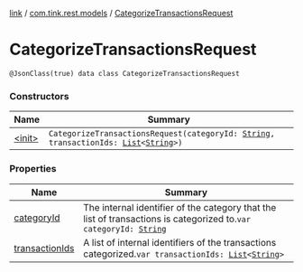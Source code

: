 [link](../../index.md) / [com.tink.rest.models](../index.md) / [CategorizeTransactionsRequest](./index.md)

# CategorizeTransactionsRequest

`@JsonClass(true) data class CategorizeTransactionsRequest`

### Constructors

| Name | Summary |
|---|---|
| [&lt;init&gt;](-init-.md) | `CategorizeTransactionsRequest(categoryId: `[`String`](https://kotlinlang.org/api/latest/jvm/stdlib/kotlin/-string/index.html)`, transactionIds: `[`List`](https://kotlinlang.org/api/latest/jvm/stdlib/kotlin.collections/-list/index.html)`<`[`String`](https://kotlinlang.org/api/latest/jvm/stdlib/kotlin/-string/index.html)`>)` |

### Properties

| Name | Summary |
|---|---|
| [categoryId](category-id.md) | The internal identifier of the category that the list of transactions is categorized to.`var categoryId: `[`String`](https://kotlinlang.org/api/latest/jvm/stdlib/kotlin/-string/index.html) |
| [transactionIds](transaction-ids.md) | A list of internal identifiers of the transactions categorized.`var transactionIds: `[`List`](https://kotlinlang.org/api/latest/jvm/stdlib/kotlin.collections/-list/index.html)`<`[`String`](https://kotlinlang.org/api/latest/jvm/stdlib/kotlin/-string/index.html)`>` |
